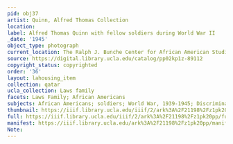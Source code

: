 ```yaml
---
pid: obj37
artist: Quinn, Alfred Thomas Collection
location: 
label: Alfred Thomas Quinn with fellow soldiers during World War II
_date: '1945'
object_type: photograph
current_location: The Ralph J. Bunche Center for African American Studies
source: https://digital.library.ucla.edu/catalog/pp02kp1z-89112
copyright_status: copyrighted
order: '36'
layout: lahousing_item
collection: qatar
ucla_collection: Laws family
facets: Laws Family; African Americans
subjects: African Americans; soldiers; World War, 1939-1945; Discrimination in employment
thumbnail: https://iiif.library.ucla.edu/iiif/2/ark%3A%2F21198%2Fz1pk20pp/full/250,/0/default.jpg
full: https://iiif.library.ucla.edu/iiif/2/ark%3A%2F21198%2Fz1pk20pp/full/600,/0/default.jpg
manifest: https://iiif.library.ucla.edu/ark%3A%2F21198%2Fz1pk20pp/manifest
Note: 
---
```

